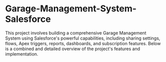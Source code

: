 # Garage-Management-System-Salesforce
This project involves building a comprehensive Garage Management System using Salesforce's powerful capabilities, including sharing settings, flows, Apex triggers, reports, dashboards, and subscription features. Below is a combined and detailed overview of the project's features and implementation.

